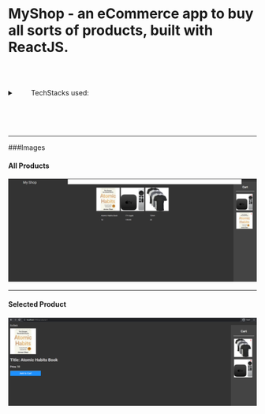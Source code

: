 # MyShop - an eCommerce app to buy all sorts of products, built with ReactJS.

<br /><br />
<details>
<summary>
&nbsp;&nbsp;&nbsp;&nbsp;&nbsp;&nbsp;&nbsp;&nbsp;TechStacks used:

</summary>
<br />

#### Next JS
&nbsp;&nbsp;&nbsp;**React + Server Side Rendering, Routing etc.**
#### API used
&nbsp;&nbsp;&nbsp;**Strapi(Backend), Stripe(Payment).**
#### State management
&nbsp;&nbsp;&nbsp;**Reducer + Context + State**
<br />
#### Hooks used
&nbsp;&nbsp;&nbsp;useReduce(Redux like), useContext, useState, useEffect.
#### Custom Hooks used
&nbsp;&nbsp;&nbsp;useFetch.
#### API caller
&nbsp;&nbsp;&nbsp;Axios, Fetch.
#### Styling
&nbsp;&nbsp;&nbsp;CSS - modules per file.

  <!-- HOC, portals, react render (Check out 1tab) -->

</details>


<!-- Follow D:/Sh.../How to Get a Job as a ReactJS Developer in 2021.txt -->
<br /><br /><br />

---

###Images
<br />

<!-- ![main](./images/readme/main.png) -->
#### All Products
![products](./images/readme/prod.png)

---

#### Selected Product
![selectedProduct](./images/readme/selectedProd.png)